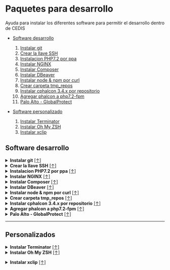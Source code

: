 <h1 id="index-page">Paquetes para desarrollo</h1>
Ayuda para instalar los diferentes software para permitir el desarrollo dentro de CEDIS

- [Software desarrollo](#software-desarrollo)
    1. [Instalar git](#git-install)
    1. [Crear la llave SSH](#ssh-create)
    1. [Instalacion PHP7.2 por ppa](#PHP72-install)
    1. [Instalar NGINX](#NGINX-install)
    1. [Instalar Composer](#Composer-install)
    1. [Instalar DBeaver](#DBeaver-install)
    1. [Instalar node & npm por curl](#nodejs-install)
    1. [Crear carpeta tmp_repos](#tmp_repos-Crear)
    1. [Instalar cphalcon 3.4.x por repositorio](#phalcon-install)
    1. [Agregar phalcon a php7.2-fpm](#phalcon-php72)
    1. [Palo Alto - GlobalProtect](#GlobalProtect-install)

- [Software personalizado](#personalizados)
    1. [Instalar Terminator](#terminator-install)
    1. [Instalar Oh My ZSH](#zsh-install)
    1. [Instalar xclip](#xclip-install)

## Software desarrollo

<details>
<summary>
<b >Instalar git</b>
<a id="git-install" href="#index-page">[↑]</a>
</summary>
<p>

```sh
sudo apt update; sudo apt -y upgrade;
sudo apt install git;
git config --global user.email ixicaleescalante@gmail.com;
git config --global user.name ixicale;
```

</p>
</details>

<details>
<summary>
<b >Crear la llave SSH</b>
<a id="ssh-create" href="#index-page">[↑]</a>
</summary>
<p>

```sh
sudo apt update; sudo apt -y upgrade;
ssh-keygen;
cat ~/.ssh/id_rsa.pub; # agregar a github en configuraciones
```

</p>
</details>

<details>
<summary>
<b >Instalacion PHP7.2 por ppa</b>
<a id="PHP72-install" href="#index-page">[↑]</a>
</summary>
<p>

```sh
sudo apt update; sudo apt -y upgrade;
sudo add-apt-repository ppa:ondrej/php;
sudo apt-get install php7.2-dev php7.2-curl php7.2-mbstring php7.2-json php7.2-mysql php7.2-fpm;
ss -pl | grep php;
sudo systemctl status php7.2-fpm;
sudo chown -R $USER:$USER /var/www/html;
echo -e "<?php\nphpinfo();\n" > /var/www/html/info.php;
```

try to open php info: <http://localhost/info.php>

</p>
</details>

<details>
<summary>
<b >Instalar NGINX</b>
<a id="NGINX-install" href="#index-page">[↑]</a>
</summary>
<p>

```sh
sudo apt update; sudo apt -y upgrade;
sudo apt install nginx;
sudo gedit /etc/nginx/nginx.conf;
sudo cp /etc/nginx/nginx.conf /etc/nginx/nginx_backup_initial.conf;
sudo gedit /etc/nginx/nginx.conf; # descomentar 'server_tokens off' # descomentar ese contenido
sudo gedit /etc/nginx/sites-available/default; # configuracion php7.2
```

```nix
location ~ \.php$ {
   include snippets/fastcgi-php.conf;

   # With php-fpm (or other unix sockets):
   fastcgi_pass unix:/var/run/php/php7.2-fpm.sock; # <- cambiar a php version usada
   # With php-cgi (or other tcp sockets):
   #fastcgi_pass 127.0.0.1:9000;
}
```

```sh
sudo ln -s /etc/nginx/sites-available/default /etc/nginx/sites-enabled/; # Crear enlace en caso de que no exista (debe existir)
sudo systemctl restart nginx;
sudo nginx -t;
sudo chown -R $USER:$USER /var/www/html;
sudo ufw app list; # verificar que exista 'Nginx Full' | 'Nginx HTTP' | 'Nginx HTTPS'
```

</p>
</details>

<details>
<summary>
<b >Instalar Composer</b>
<a id="Composer-install" href="#index-page">[↑]</a>
</summary>
<p>

```sh
sudo apt update; sudo apt -y upgrade;
sudo apt install composer;
```

</p>
</details>

<details>
<summary>
<b >Instalar DBeaver</b>
<a id="DBeaver-install" href="#index-page">[↑]</a>
</summary>
<p>

```sh
sudo apt update; sudo apt -y upgrade;;
sudo apt -y install openjdk-11-jdk openjdk-11-jre;
java -version;
wget -O - https://dbeaver.io/debs/dbeaver.gpg.key | sudo apt-key add -;
echo "deb https://dbeaver.io/debs/dbeaver-ce /" | sudo tee /etc/apt/sources.list.d/dbeaver.list;
sudo apt update;
sudo apt -y install dbeaver-ce;
apt policy dbeaver-ce;
```

</p>
</details>

<details>
<summary>
<b >Instalar node & npm por curl</b>
<a id="nodejs-install" href="#index-page">[↑]</a>
</summary>
<p>

```sh
sudo apt update; sudo apt -y upgrade;
sudo apt-get -y install curl;
curl -sL https://deb.nodesource.com/setup_12.x | sudo -E bash -;
sudo apt install nodejs;
echo -e "node\t-> $(node --version)\nnpm\t-> $(npm --version)"
```

</p>
</details>

<details>
<summary>
<b >Crear carpeta tmp_repos</b>
<a id="tmp_repos-Crear" href="#index-page">[↑]</a>
</summary>
<p>

```sh
mkdir ~/.tmp_repos;
cd ~/.tmp_repos;
```

</p>
</details>

<details>
<summary>
<b >Instalar cphalcon 3.4.x por repositorio</b>
<a id="phalcon-install" href="#index-page">[↑]</a>
</summary>
<p>

```sh
cd ~/.tmp_repos
sudo apt update; sudo apt -y upgrade;
git clone https://github.com/phalcon/cphalcon.git
cd cphalcon
git checkout 3.4.x
cd build
sudo apt install re2c
sudo ./install --phpize /usr/bin/phpize7.2 --php-config /usr/bin/php-config7.2
```

</p>
</details>

<details>
<summary>
<b >Agregar phalcon a php7.2-fpm</b>
<a id="phalcon-php72" href="#index-page">[↑]</a>
</summary>
<p>

```sh
sudo gedit /etc/php/7.2/fpm/conf.d/30-phalcon.ini # Agregar 'extension=phalcon.so'
echo -e "<?php\nphpinfo();\n" > /var/www/html/info.php
sudo systemctl restart php7.2-fpm.service
sudo systemctl status php7.2-fpm.service
```

</p>
</details>

<details>
<summary>
<b >Palo Alto - GlobalProtect</b>
<a id="GlobalProtect-install" href="#index-page">[↑]</a>
</summary>
<p>

Descargar (Palace2020) [PanGPLinux-5.1.1-c17](https://nextcloud.palaceresorts.com/s/ASE7XNyPk7QLpBX)

Descomprimir todos los `tgz` (3, verificar nombres `GlobalProtect_*`) y aplicar make con sudo

```sh
cd ~/Descargas/PanGPLinux-5.1.1-c17/GlobalProtect_tar-5.1.1.0-17;sudo make;
cd ~/Descargas/PanGPLinux-5.1.1-c17/GlobalProtect_tar_arm-5.1.1.0-17;sudo make;
cd ~/Descargas/PanGPLinux-5.1.1-c17/GlobalProtect_UI_tar-5.1.1.0-17;sudo make;
```

</p>
</details>

---

## Personalizados

<details>
<summary>
<b >Instalar Terminator</b>
<a id="terminator-install" href="#index-page">[↑]</a>
</summary>
<p>

```sh
sudo apt update; sudo apt -y upgrade;
sudo apt-get install terminator; terminator & exit
```

</p>
</details>

<details>
<summary>
<b >Instalar Oh My ZSH</b>
<a id="zsh-install" href="#index-page">[↑]</a>
</summary>
<p>

```sh
sudo apt update; sudo apt -y upgrade;
sudo apt install zsh;
zsh --version;
sh -c "$(curl -fsSL https://raw.githubusercontent.com/robbyrussell/oh-my-zsh/master/tools/install.sh)";
gedit ~/.zshrc; # edita si gustas!
source ~/.zshrc;
```

</p>
</details>


</p>
</details>

<details>
<summary>
<b >Instalar xclip</b>
<a id="xclip-install" href="#index-page">[↑]</a>
</summary>
<p>

```sh
sudo apt update; sudo apt -y upgrade;
sudo apt install xclip
```

</p>
</details>
